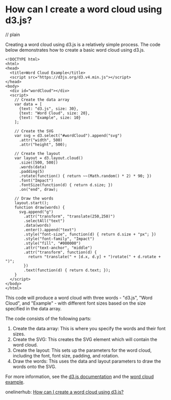 # How can I create a word cloud using d3.js?
// plain

Creating a word cloud using d3.js is a relatively simple process. The code below demonstrates how to create a basic word cloud using d3.js.

```
<!DOCTYPE html>
<html>
<head>
  <title>Word Cloud Example</title>
  <script src="https://d3js.org/d3.v4.min.js"></script>
</head>
<body>
  <div id="wordCloud"></div>
  <script>
    // Create the data array
    var data = [
      {text: "d3.js", size: 30},
      {text: "Word Cloud", size: 20},
      {text: "Example", size: 10}
    ];

    // Create the SVG
    var svg = d3.select("#wordCloud").append("svg")
      .attr("width", 500)
      .attr("height", 500);

    // Create the layout
    var layout = d3.layout.cloud()
      .size([500, 500])
      .words(data)
      .padding(5)
      .rotate(function() { return ~~(Math.random() * 2) * 90; })
      .font("Impact")
      .fontSize(function(d) { return d.size; })
      .on("end", draw);

    // Draw the words
    layout.start();
    function draw(words) {
      svg.append("g")
        .attr("transform", "translate(250,250)")
        .selectAll("text")
        .data(words)
        .enter().append("text")
        .style("font-size", function(d) { return d.size + "px"; })
        .style("font-family", "Impact")
        .style("fill", "#000000")
        .attr("text-anchor", "middle")
        .attr("transform", function(d) {
          return "translate(" + [d.x, d.y] + ")rotate(" + d.rotate + ")";
        })
        .text(function(d) { return d.text; });
    }
  </script>
</body>
</html>
```

This code will produce a word cloud with three words - "d3.js", "Word Cloud", and "Example" - with different font sizes based on the size specified in the data array.

The code consists of the following parts:

1. Create the data array: This is where you specify the words and their font sizes.
2. Create the SVG: This creates the SVG element which will contain the word cloud.
3. Create the layout: This sets up the parameters for the word cloud, including the font, font size, padding, and rotation.
4. Draw the words: This uses the data and layout parameters to draw the words onto the SVG.

For more information, see the [d3.js documentation](https://github.com/d3/d3/wiki) and the [word cloud example](https://bl.ocks.org/mbostock/4063269).

onelinerhub: [How can I create a word cloud using d3.js?](https://onelinerhub.com/javascript-d3/how-can-i-create-a-word-cloud-using-d--js)
